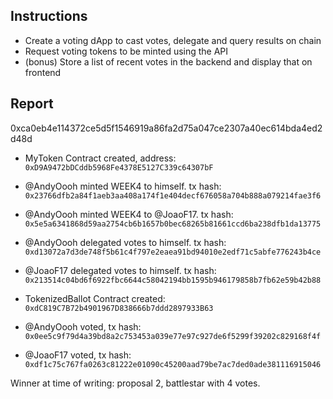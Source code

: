 ## Instructions
- Create a voting dApp to cast votes, delegate and query results on chain
- Request voting tokens to be minted using the API
- (bonus) Store a list of recent votes in the backend and display that on frontend

## Report
0xca0eb4e114372ce5d5f1546919a86fa2d75a047ce2307a40ec614bda4ed2d48d

- MyToken Contract created, address: `0xD9A9472bDCddb5968Fe4378E5127C339c64307bF`

- @AndyOooh minted WEEK4 to himself. tx hash: `0x23766dfb2a84f1aeb3aa408a174f1e404decf676058a704b888a079214fae3f6`

- @AndyOooh minted WEEK4 to  @JoaoF17. tx hash: `0x5e5a6341868d59aa2754cb6b1657b0bec68265b81661ccd6ba238dfb1da13775`

- @AndyOooh delegated votes to himself. tx hash:
`0xd13072a7d3de748f5b61c4f797e2eaea91bd94010e2edf71c5abfe776243b4ce`

- @JoaoF17 delegated votes to himself. tx hash: `0x213514c04bd6f6922fbc6644c58042194bb1595b946179858b7fb62e59b42b88`

- TokenizedBallot Contract created: `0xdC819C7B72b4901967D838666b7ddd2897933B63`

- @AndyOooh voted, tx hash: `0x0ee5c9f79d4a39bd8a2c753453a039e77e97c927de6f5299f39202c829168f4f`
- @JoaoF17 voted, tx hash: `0xdf1c75c767fa0263c81222e01090c45200aad79be7ac7ded0ade381116915046`

Winner at time of writing: proposal 2, battlestar with 4 votes.


